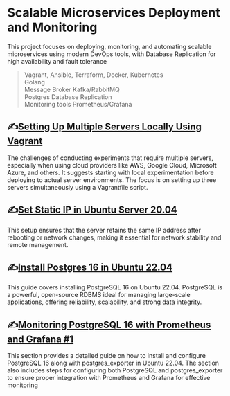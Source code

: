 # Scalable Microservices Deployment and Monitoring
This project focuses on deploying, monitoring, and automating scalable microservices using modern DevOps tools, with Database Replication for high availability and fault tolerance

> Vagrant, Ansible, Terraform, Docker, Kubernetes<br>
> Golang <br>
> Message Broker Kafka/RabbitMQ<br>Postgres Database 
> Replication<br>
> Monitoring tools Prometheus/Grafana


## :writing_hand:[Setting Up Multiple Servers Locally Using Vagrant](https://github.com/anang5u/virtualization-and-development-tools/tree/main/multi-server)
The challenges of conducting experiments that require multiple servers, especially when using cloud providers like AWS, Google Cloud, Microsoft Azure, and others. It suggests starting with local experimentation before deploying to actual server environments. The focus is on setting up three servers simultaneously using a Vagrantfile script.

## :writing_hand:[Set Static IP in Ubuntu Server 20.04](https://github.com/anang5u/scalable-microservices-deployment-and-monitoring/tree/main/set-static-ip-ubuntu)

This setup ensures that the server retains the same IP address after rebooting or network changes, making it essential for network stability and remote management.

## :writing_hand:[Install Postgres 16 in Ubuntu 22.04](https://github.com/anang5u/scalable-microservices-deployment-and-monitoring/tree/main/install-postgres-16)

This guide covers installing PostgreSQL 16 on Ubuntu 22.04. PostgreSQL is a powerful, open-source RDBMS ideal for managing large-scale applications, offering reliability, scalability, and strong data integrity.

## :writing_hand:[Monitoring PostgreSQL 16 with Prometheus and Grafana #1](https://github.com/anang5u/scalable-microservices-deployment-and-monitoring/tree/main/postgres16-monitoring)

This section provides a detailed guide on how to install and configure PostgreSQL 16 along with postgres_exporter in Ubuntu 22.04. The section also includes steps for configuring both PostgreSQL and postgres_exporter to ensure proper integration with Prometheus and Grafana for effective monitoring
